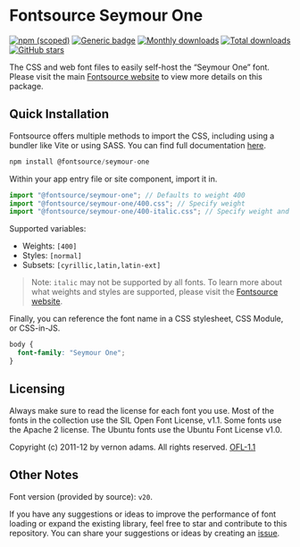 # Fontsource Seymour One

[![npm (scoped)](https://img.shields.io/npm/v/@fontsource/seymour-one?color=brightgreen)](https://www.npmjs.com/package/@fontsource/seymour-one) [![Generic badge](https://img.shields.io/badge/fontsource-passing-brightgreen)](https://github.com/fontsource/fontsource) [![Monthly downloads](https://badgen.net/npm/dm/@fontsource/seymour-one)](https://github.com/fontsource/fontsource) [![Total downloads](https://badgen.net/npm/dt/@fontsource/seymour-one)](https://github.com/fontsource/fontsource) [![GitHub stars](https://img.shields.io/github/stars/fontsource/fontsource.svg?style=social&label=Star)](https://github.com/fontsource/fontsource/stargazers)

The CSS and web font files to easily self-host the “Seymour One” font. Please visit the main [Fontsource website](https://fontsource.org/fonts/seymour-one) to view more details on this package.

## Quick Installation

Fontsource offers multiple methods to import the CSS, including using a bundler like Vite or using SASS. You can find full documentation [here](https://fontsource.org/docs/getting-started/introduction).

```javascript
npm install @fontsource/seymour-one
```

Within your app entry file or site component, import it in.

```javascript
import "@fontsource/seymour-one"; // Defaults to weight 400
import "@fontsource/seymour-one/400.css"; // Specify weight
import "@fontsource/seymour-one/400-italic.css"; // Specify weight and style
```

Supported variables:
- Weights: `[400]`
- Styles: `[normal]`
- Subsets: `[cyrillic,latin,latin-ext]`

> Note: `italic` may not be supported by all fonts. To learn more about what weights and styles are supported, please visit the [Fontsource website](https://fontsource.org/fonts/seymour-one).

Finally, you can reference the font name in a CSS stylesheet, CSS Module, or CSS-in-JS.

```css
body {
  font-family: "Seymour One";
}
```

## Licensing
Always make sure to read the license for each font you use. Most of the fonts in the collection use the SIL Open Font License, v1.1. Some fonts use the Apache 2 license. The Ubuntu fonts use the Ubuntu Font License v1.0.

Copyright (c) 2011-12 by vernon adams. All rights reserved.
[OFL-1.1](http://scripts.sil.org/OFL)

## Other Notes
Font version (provided by source): `v20`.

If you have any suggestions or ideas to improve the performance of font loading or expand the existing library, feel free to star and contribute to this repository. You can share your suggestions or ideas by creating an [issue](https://github.com/fontsource/fontsource/issues).